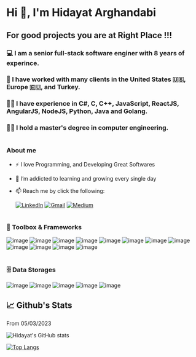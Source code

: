 
# Hi 👋, I'm Hidayat Arghandabi

## For good projects you are at **Right Place !!!**

### 💻  I am a senior full-stack software enginer with 8 years of experince. 
### 💼 I have worked with many clients in the United States 🇺🇸,  Europe 🇪🇺, and Turkey. 
### 👨‍💻 I have experience in C#, C, C++, JavaScript, ReactJS, AngularJS, NodeJS, Python, Java and Golang. 
### 👨‍🏫 I hold a master's degree in computer engineering. 

#
### About me
- ⚡ I love Programming, and Developing Great Softwares
- 🌱 I’m addicted to learning and growing every single day
- 📫 Reach me by click the following:
    
    [![LinkedIn](https://img.shields.io/badge/linkedin-%230077B5.svg?style=for-the-badge&logo=linkedin&logoColor=white)](https://www.linkedin.com/in/hidayatarg/) [![Gmail](https://img.shields.io/badge/Gmail-D14836?style=for-the-badge&logo=gmail&logoColor=white)](hidayatarg@gmail.com) [![Medium](https://img.shields.io/badge/Medium-12100E?style=for-the-badge&logo=medium&logoColor=white)](https://medium.com/@hidayatarg/) 

#

### 🧰 Toolbox & Frameworks

![image](https://img.icons8.com/color/48/000000/c-sharp-logo.png)
![image](https://img.icons8.com/color/48/000000/net-framework.png)
![image](https://img.icons8.com/color/50/0000/nodejs.png)
![image](https://img.icons8.com/officel/50/000000/react.png)
![image](https://img.icons8.com/color/48/000000/angularjs.png)
![image](https://img.icons8.com/color/48/000000/golang.png)
![image](https://img.icons8.com/color/48/000000/javascript.png)
![image](https://img.icons8.com/color/48/000000/typescript.png)
![image](https://img.icons8.com/color/48/000000/python.png)
![image](https://img.icons8.com/color/48/c-programming.png)
![image](https://img.icons8.com/color/48/c-plus-plus-logo.png)
![image](https://img.icons8.com/color/48/amazon-web-services.png)

#
### 🗄️ Data Storages

![image](https://img.icons8.com/color/48/microsoft-sql-server.png)
![image](https://img.icons8.com/color/48/postgreesql.png)
![image](https://img.icons8.com/color/48/mongodb.png)
![image](https://img.icons8.com/color/48/redis.png)
![image](https://img.icons8.com/color/48/amazon-s3.png)


## 📈 Github's Stats

From 05/03/2023

<!-- ![](https://komarev.com/ghpvc/?username=hidayatarg) -->
<!-- <img src="https://github-readme-stats.vercel.app/api/top-langs/?username=hidayatarg"/> -->

![Hidayat's GitHub stats](https://github-readme-stats.vercel.app/api?username=hidayatarg&show_icons=true&theme=radical)  

[![Top Langs](https://github-readme-stats.vercel.app/api/top-langs/?username=hidayatarg&theme=radical&layout=compact)](https://github.com/hidayatarg/github-readme-stats)


<!-- ## 🧰 Toolbox & Frameworks

![Python](https://img.shields.io/badge/python-3670A0?style=for-the-badge&logo=python&logoColor=ffdd54) 
![MySQL](https://img.shields.io/badge/mysql-%2300f.svg?style=for-the-badge&logo=mysql&logoColor=white) 
![CSS3](https://img.shields.io/badge/css3-%231572B6.svg?style=for-the-badge&logo=css3&logoColor=white) 
![HTML5](https://img.shields.io/badge/html5-%23E34F26.svg?style=for-the-badge&logo=html5&logoColor=white) 



<!--
**memudualimatou/memudualimatou** is a ✨ _special_ ✨ repository because its `README.md` (this file) appears on your GitHub profile.

Here are some ideas to get you started:

- 🔭 I’m currently working on ...
- 🌱 I’m currently learning ...
- 👯 I’m looking to collaborate on ...
- 🤔 I’m looking for help with ...
- 💬 Ask me about ...
- 📫 How to reach me: ...
- 😄 Pronouns: ...
- ⚡ Fun fact: ...
-->
